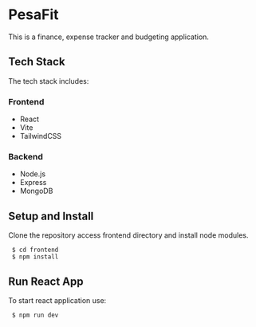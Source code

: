 # PesaFit

This is a finance, expense tracker and budgeting application.

## Tech Stack 
The tech stack includes:

### Frontend
 - React
 - Vite
 - TailwindCSS


### Backend
 - Node.js
 - Express
 - MongoDB

 ## Setup and Install
 Clone the repository access frontend directory and install node modules.
 ```
  $ cd frontend
  $ npm install
 ```
## Run React App
To start react application use:
```
 $ npm run dev
```